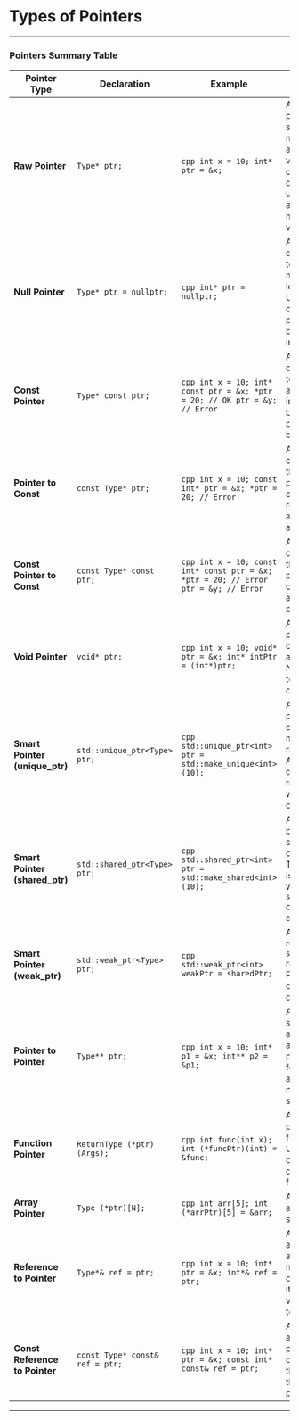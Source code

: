 # Types of Pointers

---
### **Pointers Summary Table**

| **Pointer Type**                | **Declaration**                         | **Example**                                                                                      | **Explanation**                                                                                                                |
|----------------------------------|-----------------------------------------|--------------------------------------------------------------------------------------------------|-------------------------------------------------------------------------------------------------------------------------------|
| **Raw Pointer**                  | `Type* ptr;`                            | ```cpp int x = 10; int* ptr = &x; ```                                                           | A basic pointer that stores the memory address of a variable. You can dereference it using `*ptr` to access or modify the value. |
| **Null Pointer**                 | `Type* ptr = nullptr;`                  | ```cpp int* ptr = nullptr; ```                                                                  | A pointer that doesn't point to any valid memory location. Useful for checking if a pointer has been initialized.             |
| **Const Pointer**                | `Type* const ptr;`                      | ```cpp int x = 10; int* const ptr = &x; *ptr = 20; // OK ptr = &y; // Error ```                  | A pointer that cannot point to a different address after initialization, but the value it points to can be modified.          |
| **Pointer to Const**             | `const Type* ptr;`                      | ```cpp int x = 10; const int* ptr = &x; *ptr = 20; // Error ```                                  | A pointer that cannot modify the value it points to but can be reassigned to another address.                                  |
| **Const Pointer to Const**       | `const Type* const ptr;`                | ```cpp int x = 10; const int* const ptr = &x; *ptr = 20; // Error ptr = &y; // Error ```         | A pointer that cannot modify the value it points to or change the address it points to.                                        |
| **Void Pointer**                 | `void* ptr;`                            | ```cpp int x = 10; void* ptr = &x; int* intPtr = (int*)ptr; ```                                  | A generic pointer that can point to any type. Needs casting to dereference.                                                   |
| **Smart Pointer (unique_ptr)**   | `std::unique_ptr<Type> ptr;`            | ```cpp std::unique_ptr<int> ptr = std::make_unique<int>(10); ```                                | A smart pointer that owns and manages a resource. Automatically deletes the resource when it goes out of scope.              |
| **Smart Pointer (shared_ptr)**   | `std::shared_ptr<Type> ptr;`            | ```cpp std::shared_ptr<int> ptr = std::make_shared<int>(10); ```                                | A smart pointer with shared ownership. The resource is deleted when the last `shared_ptr` owning it is destroyed.            |
| **Smart Pointer (weak_ptr)**     | `std::weak_ptr<Type> ptr;`              | ```cpp std::weak_ptr<int> weakPtr = sharedPtr; ```                                              | A weak reference to a `shared_ptr` resource. Prevents circular dependencies.                                                  |
| **Pointer to Pointer**           | `Type** ptr;`                           | ```cpp int x = 10; int* p1 = &x; int** p2 = &p1; ```                                            | A pointer that stores the address of another pointer. Useful for managing arrays or nested data structures.                  |
| **Function Pointer**             | `ReturnType (*ptr)(Args);`              | ```cpp int func(int x); int (*funcPtr)(int) = &func; ```                                        | A pointer that points to a function. Useful for callbacks and dynamic function calls.                                         |
| **Array Pointer**                | `Type (*ptr)[N];`                       | ```cpp int arr[5]; int (*arrPtr)[5] = &arr; ```                                                 | A pointer to an array of fixed size.                                                                                          |
| **Reference to Pointer**         | `Type*& ref = ptr;`                     | ```cpp int x = 10; int* ptr = &x; int*& ref = ptr; ```                                          | A reference to a pointer, allowing modification of the pointer itself and the value it points to.                             |
| **Const Reference to Pointer**   | `const Type* const& ref = ptr;`         | ```cpp int x = 10; int* ptr = &x; const int* const& ref = ptr; ```                              | A reference to a const pointer that cannot modify the pointer or the value it points to.                                       |

---
